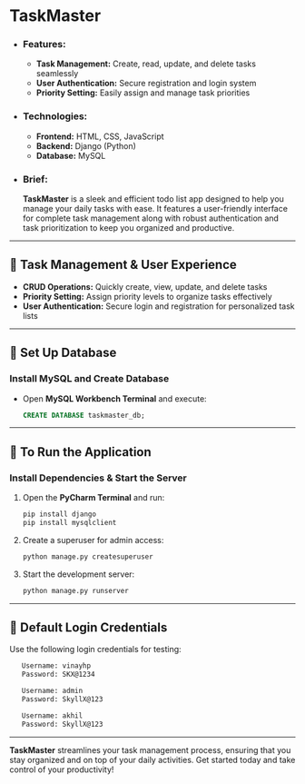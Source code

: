 # TaskMaster

- ### **Features:**  
  - **Task Management:** Create, read, update, and delete tasks seamlessly  
  - **User Authentication:** Secure registration and login system  
  - **Priority Setting:** Easily assign and manage task priorities

- ### **Technologies:**  
  - **Frontend:** HTML, CSS, JavaScript  
  - **Backend:** Django (Python)  
  - **Database:** MySQL

- ### **Brief:**  
  **TaskMaster** is a sleek and efficient todo list app designed to help you manage your daily tasks with ease. It features a user-friendly interface for complete task management along with robust authentication and task prioritization to keep you organized and productive.

---

## **📝 Task Management & User Experience**  
- **CRUD Operations:** Quickly create, view, update, and delete tasks  
- **Priority Setting:** Assign priority levels to organize tasks effectively  
- **User Authentication:** Secure login and registration for personalized task lists

---

## **🔧 Set Up Database**  
### **Install MySQL and Create Database**  
- Open **MySQL Workbench Terminal** and execute:

  ```sql
  CREATE DATABASE taskmaster_db;
  ```

---

## **🚀 To Run the Application**  
### **Install Dependencies & Start the Server**  
1. Open the **PyCharm Terminal** and run:  

   ```bash
   pip install django
   pip install mysqlclient
   ```
2. Create a superuser for admin access:  

   ```bash
   python manage.py createsuperuser
   ```
3. Start the development server:  

   ```bash
   python manage.py runserver
   ```

---

## **🔑 Default Login Credentials**  
Use the following login credentials for testing:  
   ```bash
      Username: vinayhp  
      Password: SKX@1234 
   ```
   ```bash
      Username: admin  
      Password: SkyllX@123 
   ```
   ```bash
      Username: akhil  
      Password: SkyllX@123 
   ```
   
---

**TaskMaster** streamlines your task management process, ensuring that you stay organized and on top of your daily activities. Get started today and take control of your productivity!